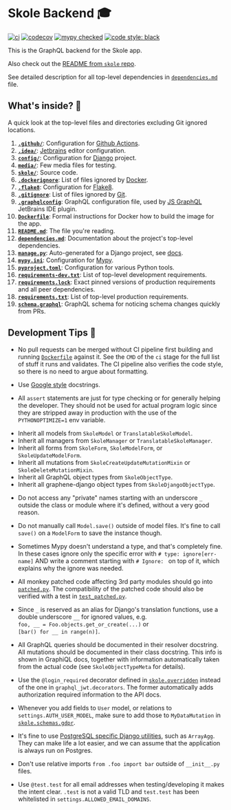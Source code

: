 # Skole Backend 🎓

[![ci](https://github.com/skoleapp/skole-backend/actions/workflows/ci.yml/badge.svg)](https://github.com/skoleapp/skole-backend/actions)
[![codecov](https://codecov.io/gh/skoleapp/skole-backend/branch/develop/graph/badge.svg?token=EHHHpM9EJO)](https://codecov.io/gh/skoleapp/skole-backend)
[![mypy checked](http://www.mypy-lang.org/static/mypy_badge.svg)](http://mypy-lang.org/)
[![code style: black](https://img.shields.io/badge/code%20style-black-000000.svg)](https://github.com/psf/black)

This is the GraphQL backend for the Skole app.

Also check out the [README from `skole` repo](https://github.com/skoleapp/skole/blob/develop/README.md).

See detailed description for all top-level dependencies in [`dependencies.md`](dependencies.md) file.

## What's inside? 🧐

A quick look at the top-level files and directories excluding Git ignored locations.

1.  [**`.github/`**](.github/): Configuration for [Github Actions](https://github.com/features/actions).
2.  [**`.idea/`**](.idea/): [Jetbrains](https://www.jetbrains.com/) editor configuration.
3.  [**`config/`**](config/): Configuration for [Django](https://www.djangoproject.com/) project.
4.  [**`media/`**](media/): Few media files for testing.
5.  [**`skole/`**](skole/): Source code.
6.  [**`.dockerignore`**](.dockerignore): List of files ignored by [Docker](https://www.docker.com/).
7.  [**`.flake8`**](.flake8): Configuration for [Flake8](https://flake8.pycqa.org/en/latest/).
8.  [**`.gitignore`**](.gitignore): List of files ignored by [Git](https://git-scm.com/).
9.  [**`.graphqlconfig`**](.graphqlconfig): GraphQL configuration file, used by [JS GraphQL](https://plugins.jetbrains.com/plugin/8097-js-graphql)  JetBrains IDE plugin.
10. [**`Dockerfile`**](Dockerfile): Formal instructions for Docker how to build the image for the app.
11. [**`README.md`**](README.md): The file you're reading.
12. [**`dependencies.md`**](dependencies.md): Documentation about the project's top-level dependencies.
13. [**`manage.py`**](manage.py): Auto-generated for a Django project, see [docs](https://docs.djangoproject.com/en/stable/ref/django-admin/).
14. [**`mypy.ini`**](mypy.ini): Configuration for [Mypy](http://mypy-lang.org/).
15. [**`pyproject.toml`**](pyproject.toml): Configuration for various Python tools.
16. [**`requirements-dev.txt`**](requirements-dev.txt): List of top-level development requirements.
17. [**`requirements.lock`**](requirements.lock): Exact pinned versions of production requirements and all peer dependencies.
18. [**`requirements.txt`**](requirements.txt): List of top-level production requirements.
19. [**`schema.graphql`**](schema.graphql): GraphQL schema for noticing schema changes quickly from PRs.

## Development Tips 🚀

- No pull requests can be merged without CI pipeline first building and running [`Dockerfile`](Dockerfile) against it.
  See the `CMD` of the `ci` stage for the full list of stuff it runs and validates.
  The CI pipeline also verifies the code style, so there is no need to argue about formatting.

- Use [Google style](https://sphinxcontrib-napoleon.readthedocs.io/en/latest/example_google.html) docstrings.

- All `assert` statements are just for type checking or for generally helping the developer.
  They should not be used for actual program logic since they are stripped away in production
  with the use of the `PYTHONOPTIMIZE=1` env variable.

<!-- -->

- Inherit all models from `SkoleModel` or `TranslatableSkoleModel`.
- Inherit all managers from `SkoleManager` or `TranslatableSkoleManager`.
- Inherit all forms from `SkoleForm`, `SkoleModelForm`, or `SkoleUpdateModelForm`.
- Inherit all mutations from `SkoleCreateUpdateMutationMixin` or `SkoleDeleteMutationMixin`.
- Inherit all GraphQL object types from `SkoleObjectType`.
- Inherit all graphene-django object types from `SkoleDjangoObjectType`.

<!-- -->

- Do not access any "private" names starting with an underscore `_`
  outside the class or module where it's defined, without a very good reason.

- Do not manually call `Model.save()` outside of model files.
  It's fine to call `save()` on a `ModelForm` to save the instance though.

- Sometimes Mypy doesn't understand a type, and that's completely fine. In these cases ignore
  only the specific error with `# type: ignore[err-name]` AND write a comment starting
  with `# Ignore: ` on top of it, which explains why the ignore was needed.

- All monkey patched code affecting 3rd party modules should go into [`patched.py`](skole/patched.py).
  The compatibility of the patched code should also be verified with a test in [`test_patched.py`](skole/tests/test_patched.py).

- Since `_` is reserved as an alias for Django's translation functions, use a double underscore `__`
  for ignored values, e.g. `foo, __ = Foo.objects.get_or_create(...)` or `[bar() for __ in range(n)]`.

- All GraphQL queries should be documented in their resolver docstring. All mutations should be documented in their class docstring.
  This info is shown in GraphiQL docs, together with information automatically taken from the actual code (see `SkoleObjectTypeMeta` for details).

- Use the `@login_required` decorator defined in [`skole.overridden`](skole/overridden.py) instead of the
  one in `graphql_jwt.decorators`. The former automatically adds authorization required information to the API docs.

- Whenever you add fields to `User` model, or relations to `settings.AUTH_USER_MODEL`, make sure
  to add those to `MyDataMutation` in [`skole.schemas.gdpr`](skole/schemas/gdpr.py).

- It's fine to use [PostgreSQL specific Django utilities](https://docs.djangoproject.com/en/stable/ref/contrib/postgres),
  such as `ArrayAgg`. They can make life a lot easier, and we can assume that the application is always run on Postgres.

- Don't use relative imports `from .foo import bar` outside of `__init__.py` files.

- Use `@test.test` for all email addresses when testing/developing it makes the intent clear.
  `.test` is not a valid TLD and `test.test` has been whitelisted in `settings.ALLOWED_EMAIL_DOMAINS`.
